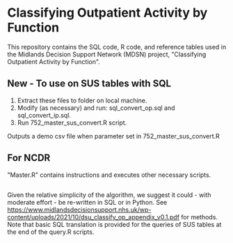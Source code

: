 # Classifying Outpatient Activity by Function
This repository contains the SQL code, R code, and reference tables used in the Midlands Decision Support Network (MDSN) project, "Classifying Outpatient Activity by Function".

## New - To use on SUS tables with SQL 

1. Extract these files to folder on local machine. 
2. Modify (as necessary) and run: sql_convert_op.sql and sql_convert_ip.sql. 
3. Run 752_master_sus_convert.R script.

Outputs a demo csv file when parameter set in 752_master_sus_convert.R


## For NCDR
"Master.R" contains instructions and executes other necessary scripts. 

##

Given the relative simplicity of the algorithm, we suggest it could - with moderate effort - be re-written in SQL or in Python. See <https://www.midlandsdecisionsupport.nhs.uk/wp-content/uploads/2021/10/dsu_classify_op_appendix_v0.1.pdf> for methods. Note that basic SQL translation is provided for the queries of SUS tables at the end of the query.R scripts.
